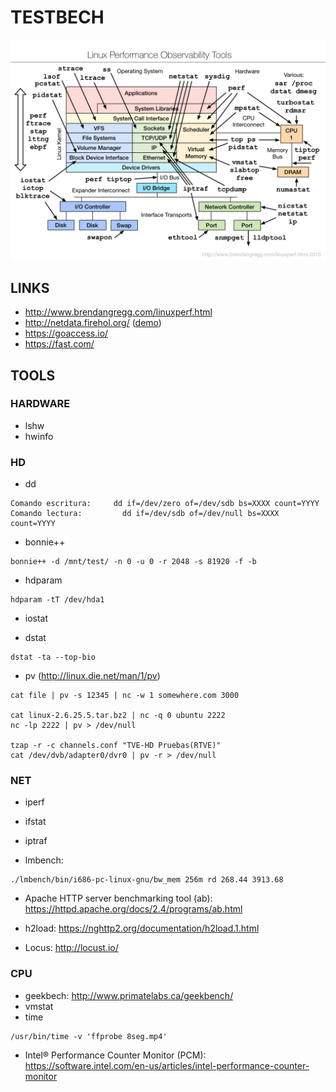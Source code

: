TESTBECH
========

![linux observability tools](imgs/linux_observability_tools.png)


LINKS
-----

 * http://www.brendangregg.com/linuxperf.html
 * http://netdata.firehol.org/ ([demo](https://london.my-netdata.io/default.html))
 * https://goaccess.io/
 * https://fast.com/


TOOLS
-----

### HARDWARE

* lshw
* hwinfo


### HD

* dd
```
Comando escritura:     dd if=/dev/zero of=/dev/sdb bs=XXXX count=YYYY
Comando lectura:         dd if=/dev/sdb of=/dev/null bs=XXXX count=YYYY
```

* bonnie++
```
bonnie++ -d /mnt/test/ -n 0 -u 0 -r 2048 -s 81920 -f -b
```

* hdparam
```
hdparam -tT /dev/hda1
```

* iostat

* dstat
```
dstat -ta --top-bio
```

* pv (http://linux.die.net/man/1/pv)
```
cat file | pv -s 12345 | nc -w 1 somewhere.com 3000

cat linux-2.6.25.5.tar.bz2 | nc -q 0 ubuntu 2222
nc -lp 2222 | pv > /dev/null

tzap -r -c channels.conf "TVE-HD Pruebas(RTVE)"
cat /dev/dvb/adapter0/dvr0 | pv -r > /dev/null
```

### NET

* iperf

* ifstat

* iptraf

* lmbench:
```
./lmbench/bin/i686-pc-linux-gnu/bw_mem 256m rd 268.44 3913.68
```

* Apache HTTP server benchmarking tool (ab): https://httpd.apache.org/docs/2.4/programs/ab.html

* h2load: https://nghttp2.org/documentation/h2load.1.html

* Locus: http://locust.io/


### CPU

* geekbech: http://www.primatelabs.ca/geekbench/
* vmstat
* time
```
/usr/bin/time -v 'ffprobe 8seg.mp4'
```

* Intel® Performance Counter Monitor (PCM): https://software.intel.com/en-us/articles/intel-performance-counter-monitor
